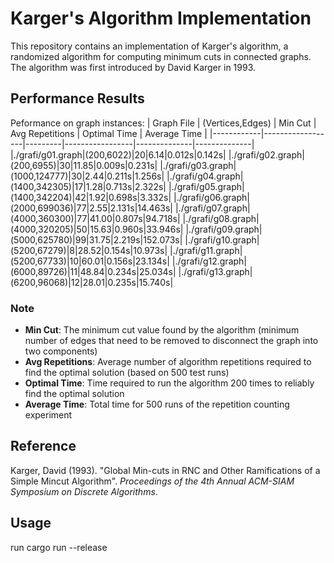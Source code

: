 # Karger's Algorithm Implementation
This repository contains an implementation of Karger's algorithm, a randomized algorithm for computing minimum cuts in connected graphs. The algorithm was first introduced by David Karger in 1993.


## Performance Results

Peformance on graph instances:
| Graph File | (Vertices,Edges) | Min Cut | Avg Repetitions | Optimal Time | Average Time |
|------------|------------------|---------|-----------------|--------------|--------------|
|./grafi/g01.graph|(200,6022)|20|6.14|0.012s|0.142s|
|./grafi/g02.graph|(200,6955)|30|11.85|0.009s|0.231s|
|./grafi/g03.graph|(1000,124777)|30|2.44|0.211s|1.256s|
|./grafi/g04.graph|(1400,342305)|17|1.28|0.713s|2.322s|
|./grafi/g05.graph|(1400,342204)|42|1.92|0.698s|3.332s|
|./grafi/g06.graph|(2000,699036)|77|2.55|2.131s|14.463s|
|./grafi/g07.graph|(4000,360300)|77|41.00|0.807s|94.718s|
|./grafi/g08.graph|(4000,320205)|50|15.63|0.960s|33.946s|
|./grafi/g09.graph|(5000,625780)|99|31.75|2.219s|152.073s|
|./grafi/g10.graph|(5200,67279)|8|28.52|0.154s|10.973s|
|./grafi/g11.graph|(5200,67733)|10|60.01|0.156s|23.134s|
|./grafi/g12.graph|(6000,89726)|11|48.84|0.234s|25.034s|
|./grafi/g13.graph|(6200,96068)|12|28.01|0.235s|15.740s|
### Note

- **Min Cut**: The minimum cut value found by the algorithm (minimum number of edges that need to be removed to disconnect the graph into two components)
- **Avg Repetitions**: Average number of algorithm repetitions required to find the optimal solution (based on 500 test runs)
- **Optimal Time**: Time required to run the algorithm 200 times to reliably find the optimal solution
- **Average Time**: Total time for 500 runs of the repetition counting experiment



## Reference

Karger, David (1993). "Global Min-cuts in RNC and Other Ramifications of a Simple Mincut Algorithm". *Proceedings of the 4th Annual ACM-SIAM Symposium on Discrete Algorithms*.

## Usage
run cargo run --release